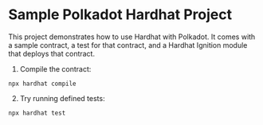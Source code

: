 # Sample Polkadot Hardhat Project

This project demonstrates how to use Hardhat with Polkadot. It comes with a sample contract, a test for that contract, and a Hardhat Ignition module that deploys that contract.

1) Compile the contract:

```shell
npx hardhat compile
```

2) Try running defined tests:

```shell
npx hardhat test
```
